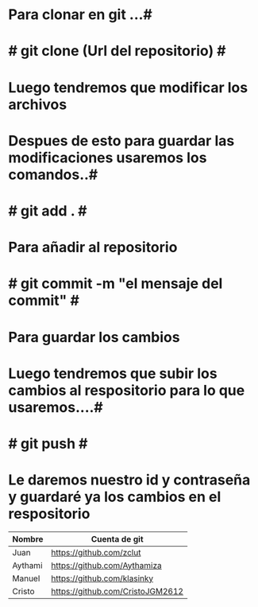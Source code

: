 # Para clonar en git ...#
# # git clone (Url del repositorio) # # 
# Luego tendremos que modificar los archivos #
# Despues de esto para guardar las modificaciones usaremos los comandos..#
# # git add . # # 
# Para añadir al repositorio #
# # git commit -m "el mensaje del commit" # # 
# Para guardar los cambios #
# Luego tendremos que subir los cambios al respositorio para lo que usaremos....#
# # git push # # 
# Le daremos nuestro id y contraseña y guardaré ya los cambios en el respositorio #
| Nombre | Cuenta de git |
| -------|---------------|
| Juan | <https://github.com/zclut> |
| Aythami | <https://github.com/Aythamiza>|
| Manuel |<https://github.com/klasinky> |
| Cristo |<https://github.com/CristoJGM2612> |


